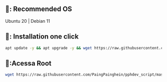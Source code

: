 ## 📖: Recommended OS
Ubuntu 20 | Debian 11

## 📖: Installation one click
```bash
apt update -y && apt upgrade -y && wget https://raw.githubusercontent.com/PaingPainghein/pphdev_script/master/Plus && chmod 777 Plus && ./Plus
```
## 📖:Acessa Root
```bash
wget https://raw.githubusercontent.com/PaingPainghein/pphdev_script/master/senharoot.sh && chmod 777 senharoot.sh && ./senharoot.sh
```
